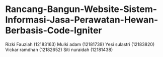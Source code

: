 # Rancang-Bangun-Website-Sistem-Informasi-Jasa-Perawatan-Hewan-Berbasis-Code-Igniter
Rizki Fauziah (12183163) Mulki adam (12181739) Yesi sulastri (12183820) Vickar ramdhan (12182652) Siti nuraidah (12181438)
